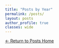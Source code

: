 ```yaml
---
title: "Posts by Year"
permalink: /posts/
layout: posts
author_profile: true
classes: wide
---
```


[← Return to Posts Home](/posts_home/)